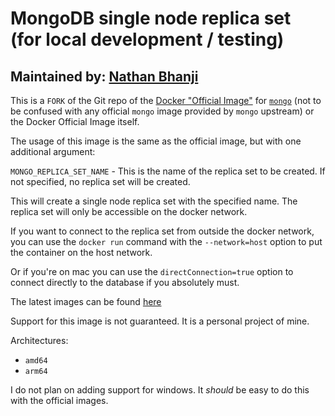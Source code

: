 # MongoDB single node replica set (for local development / testing)

## Maintained by: [Nathan Bhanji](https://github.com/NathanBhanji)

This is a `FORK` of the Git repo of the [Docker "Official Image"](https://github.com/docker-library/official-images#what-are-official-images) for [`mongo`](https://hub.docker.com/_/mongo/) (not to be confused with any official `mongo` image provided by `mongo` upstream) or the Docker Official Image itself.

The usage of this image is the same as the official image, but with one additional argument:

`MONGO_REPLICA_SET_NAME` - This is the name of the replica set to be created. If not specified, no replica set will be created.

This will create a single node replica set with the specified name. The replica set will only be accessible on the docker network.

If you want to connect to the replica set from outside the docker network, you can use the `docker run` command with the `--network=host` option to put the container on the host network.

Or if you're on mac you can use the `directConnection=true` option to connect directly to the database if you absolutely must.

The latest images can be found [here](https://hub.docker.com/r/bhanji/mongo-single-node-replica/tags?name=latest)

Support for this image is not guaranteed. It is a personal project of mine.

Architectures:
- `amd64`
- `arm64`

I do not plan on adding support for windows. It *should* be easy to do this with the official images.
